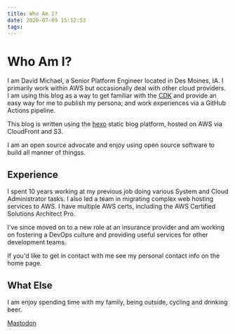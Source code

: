 ```yaml
---
title: Who Am I?
date: 2020-07-09 15:12:53
tags:
---
```


# Who Am I?

I am David Michael, a Senior Platform Engineer located in Des Moines, IA. I primarily work within AWS but occasionally deal with other cloud providers. I am using this blog as a way to get familiar with the [CDK](https://aws.amazon.com/cdk/) and provide an easy way for me to publish my persona; and work experiences via a GitHub Actions pipeline.

This blog is written using the [hexo](https://hexo.io/) static blog platform, hosted on AWS via CloudFront and S3.

I am an open source advocate and enjoy using open source software to build all manner of thingss.

## Experience

I spent 10 years working at my previous job doing various System and Cloud Administrator tasks. I also led a team in migrating complex web hosting services to AWS. I have multiple AWS certs, including the AWS Certified Solutions Architect Pro.

I've since moved on to a new role at an insurance provider and am working on fostering a DevOps culture and providing useful services for other development teams.

If you'd like to get in contact with me see my personal contact info on the home page.

## What Else

I am enjoy spending time with my family, being outside, cycling and drinking beer.

<a rel="me" href="https://hachyderm.io/@d_michael">Mastodon</a>
